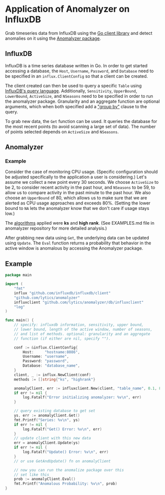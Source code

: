 
# Application of Anomalyzer on InfluxDB

Grab timeseries data from InfluxDB using the [Go client library](http://github.com/influxdb/influxdb/tree/master/client) and detect anomalies on it using the [Anomalyzer package](https://github.com/lytics/anomalyzer/tree/master/anomalyzer).

## InfluxDB

InfluxDB is a time series database written in Go. In order to get started accessing a database, the `Host`, `Username`, `Password`, and `Database` need to be specified in an `influx.ClientConfig` so that a client can be created.

The client created can then be used to query a specific `Table` using [InfluxDB's query language](http://influxdb.com/docs/v0.7/api/query_language.html). Additionally, `Sensitivity`, `UpperBound`, `LowerBound`, `ActiveSize`, and `NSeasons` need to be specified in order to run the anomalyzer package. Granularity and an aggregate function are optional arguments, which when both specified add a ["group by"](http://influxdb.com/docs/v0.8/api/query_language.html#group-by) clause to the query.

To grab new data, the `Get` function can be used. It queries the database for the most recent points (to avoid scanning a large set of data). The number of points selected depends on `ActiveSize` and `NSeasons`.

## Anomalyzer

### Example

Consider the case of monitoring CPU usage.  (Specific configuration should be adjusted specifically to the application a user is considering.) Let's assume we collect a new point every 30 seconds.  We choose `ActiveSize` to be 2, to consider recent activity in the past hour, and `NSeasons` to be 59, to allow us to compare activity in the past minute to the past hour. We also choose an `UpperBound` of 80, which allows us to make sure that we are alerted as CPU usage approaches and exceeds 80%. (Setting the lower bound to `NA` lets the anomalyzer know that we don't care if usage stays low.)

The [algorithms](https://github.com/lytics/anomalyzer/tree/master/anomalyzer#algorithms) applied were **ks** and **high rank**. (See EXAMPLES.md file in anomalyzer repository for more detailed analysis.)

After grabbing new data using `Get`, the underlying data can be updated using `Update`. The `Eval` function returns a probability that behavior in the active window is anomalous by accessing the Anomalyzer package.

## Example
``` go
package main

import (
    "fmt"
    influx "github.com/influxdb/influxdb/client"
    "github.com/lytics/anomalyzer"
    influxclient "github.com/lytics/anomalyzer/db/influxclient"
    "log"
)

func main() {
    // specify: influxdb information, sensitivity, upper bound,
    // lower bound, length of the active window, number of seasons,
    // and list of methods. optional: granularity and an aggregate 
    // function (if either are nil, specify "").

    conf := &influx.ClientConfig{
        Host:     "hostname:8086",
        Username: "username",
        Password: "password",
        Database: "database_name",
    }
    client, _ := influx.NewClient(conf)
    methods := []string{"ks", "highrank"}

    anomalyClient, err := influxclient.New(client, "table_name", 0.1, 80.0, anomalyzer.NA, 2, 59, methods, "", "")
    if err != nil {
        log.Fatalf("Error initializing anomalyzer: %v\n", err)
    }

    // query existing database to get set
    ys, err := anomalyClient.Get()
    fmt.Printf("Series: %v\n", ys)
    if err != nil {
        log.Fatalf("Get() Error: %v\n", err)
    }
    // update client with this new data
    err = anomalyClient.Update(ys)
    if err != nil {
        log.Fatalf("Update() Error: %v\n", err)
    }
    // or use GetAndUpdate() fn on anomalyClient

    // now you can run the anomalize package over this
    // set like this
    prob := anomalyClient.Eval()
    fmt.Printf("Anomalous Probability: %v\n", prob)
}
```
